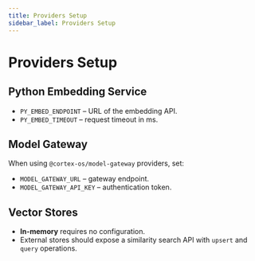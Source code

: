 ```yaml
---
title: Providers Setup
sidebar_label: Providers Setup
---
```


# Providers Setup

## Python Embedding Service
- `PY_EMBED_ENDPOINT` – URL of the embedding API.
- `PY_EMBED_TIMEOUT` – request timeout in ms.

## Model Gateway
When using `@cortex-os/model-gateway` providers, set:
- `MODEL_GATEWAY_URL` – gateway endpoint.
- `MODEL_GATEWAY_API_KEY` – authentication token.

## Vector Stores
- **In-memory** requires no configuration.
- External stores should expose a similarity search API with `upsert` and `query` operations.

